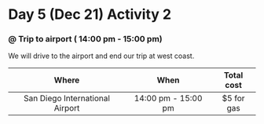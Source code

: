 # Day 5 (Dec 21) Activity 2
### @ Trip to airport ( 14:00 pm - 15:00 pm)

We will drive to the airport and end our trip at west coast.


|Where             |When     |Total cost|
|:----------------:|:-------:|:--------:|
|San Diego International Airport|14:00 pm - 15:00 pm| $5 for gas |   
